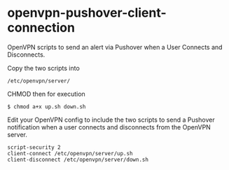 # openvpn-pushover-client-connection
OpenVPN scripts to send an alert via Pushover when a User Connects and Disconnects.

Copy the two scripts into
```
/etc/openvpn/server/
```

CHMOD then for execution
```
$ chmod a+x up.sh down.sh
```

Edit your OpenVPN config to include the two scripts to send a Pushover notification when a user connects and disconnects from the OpenVPN server. 

```
script-security 2
client-connect /etc/openvpn/server/up.sh
client-disconnect /etc/openvpn/server/down.sh
```
